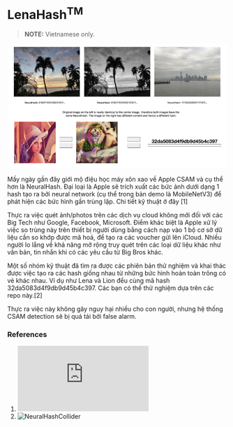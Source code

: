 # LenaHash<sup>TM</sup>
> **NOTE:** Vietnamese only.

![Big picture](images/lenahash.png)
<p>
Mấy ngày gần đây giới mộ điệu học máy xôn xao về Apple CSAM và cụ thể hơn là NeuralHash. Đại loại là Apple sẽ trích xuất các bức ảnh dưới dạng 1 hash tạo ra bởi neural network (cụ thể trong bản demo là MobileNetV3) để phát hiện các bức hình gần trùng lặp. Chi tiết kỹ thuật ở đây [1]</p>

<p>
Thực ra việc quét ảnh/photos trên các dịch vụ cloud không mới đối với các Big Tech như Google, Facebook, Microsoft. Điểm khác biệt là Apple xử lý việc so trùng này trên thiết bị người dùng bằng cách nạp vào 1 bộ cơ sở dữ liệu cần so khớp được mã hoá, để tạo ra các voucher gửi lên iCloud. Nhiều người lo lắng về khả năng mở rộng truy quét trên các loại dữ liệu khác như văn bản, tin nhắn khi có các yêu cầu từ Big Bros khác.</p>

<p>
Một số nhóm kỹ thuật đã tìm ra được các phiên bản thử nghiệm và khai thác được việc tạo ra các hash giống nhau từ những bức hình hoàn toàn trông có vẻ khác nhau. Ví dụ như Lena và Lion đều cùng mã hash 32da5083d4f9db9d45b4c397. Các bạn có thể thử nghiệm dựa trên các repo này.[2]</p>

<p>
Thực ra việc này không gây nguy hại nhiều cho con người, nhưng hệ thống CSAM detection sẽ bị quá tải bởi false alarm.</p>

### References

1. ![CSAM](https://www.apple.com/child-safety/pdf/CSAM_Detection_Technical_Summary.pdf)
2. ![NeuralHashCollider](https://github.com/anishathalye/neural-hash-collider)

